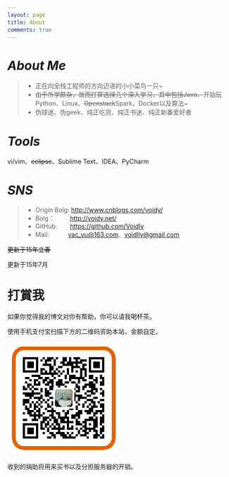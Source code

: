```yaml
---
layout: page
title: About
comments: true
---
```



# *About Me*	
> * 正在向全栈工程师的方向迈进的小小菜鸟一只~
> * ~~由于所学颇杂，故而打算选择几个深入学习，其中包括Java、~~开始玩Python、Linux、~~Openstack~~Spark、Docker以及算法~
> * 伪球迷、伪geek、纯正吃货、纯正书迷、纯正新番爱好者



# *Tools*

vi/vim、~~eclipse~~、Sublime Text、IDEA、PyCharm


# *SNS*
> * Origin Bolg: <http://www.cnblogs.com/voidy/>
> * Bolg：&emsp;&emsp;&ensp;<http://voidy.net/>
> * GitHub: &emsp;&ensp; <https://github.com/Voidly>
> * Mail: 	&emsp;&emsp;&ensp; <yac_yu@163.com>、<voidlly@gmail.com>


 ~~更新于15年立春~~
 
 更新于15年7月

# 打賞我

如果你觉得我的博文对你有帮助，你可以请我喝杯茶。

使用手机支付宝扫描下方的二维码资助本站，金额自定。

![](https://github.com/Voidly/Img/blob/master/blog/pay_small.png?raw=true)

收到的捐助将用来买书以及分担服务器的开销。
